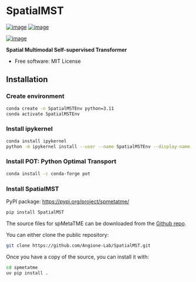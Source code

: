 # SpatialMST


[![image](https://img.shields.io/pypi/v/SpatialMST.svg)](https://pypi.python.org/pypi/SpatialMST)
[![image](https://img.shields.io/conda/vn/conda-forge/SpatialMST.svg)](https://anaconda.org/conda-forge/SpatialMST)

[![image](https://pyup.io/repos/github/SurajRepo/SpatialMST/shield.svg)](https://pyup.io/repos/github/SurajRepo/SpatialMST)


**Spatial Multimodal Self-supervised Transformer**


-   Free software: MIT License

## Installation
### Create environment
```sh
conda create -n SpatialMSTEnv python=3.11
conda activate SpatialMSTEnv
```
### Install ipykernel
```sh
conda install ipykernel
python -m ipykernel install --user --name SpatialMSTEnv --display-name "Python(SpatialMSTEnv)"
```
### Install POT: Python Optimal Transport
```sh
conda install -c conda-forge pot
```
### Install SpatialMST
PyPI package: https://pypi.org/project/spmetatme/
```sh
pip install SpatialMST
```

The source files for spMetaTME can be downloaded from the [Github repo](https://github.com/Angione-Lab/SpatialMST.git).

You can either clone the public repository:

```sh
git clone https://github.com/Angione-Lab/SpatialMST.git
```

Once you have a copy of the source, you can install it with:

```sh
cd spmetatme
uv pip install .
```
